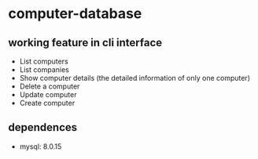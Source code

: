 # computer-database
## working feature in cli interface
* List computers
* List companies
* Show computer details (the detailed information of only one computer)
* Delete a computer
* Update computer
* Create computer 
## dependences
* mysql: 8.0.15
